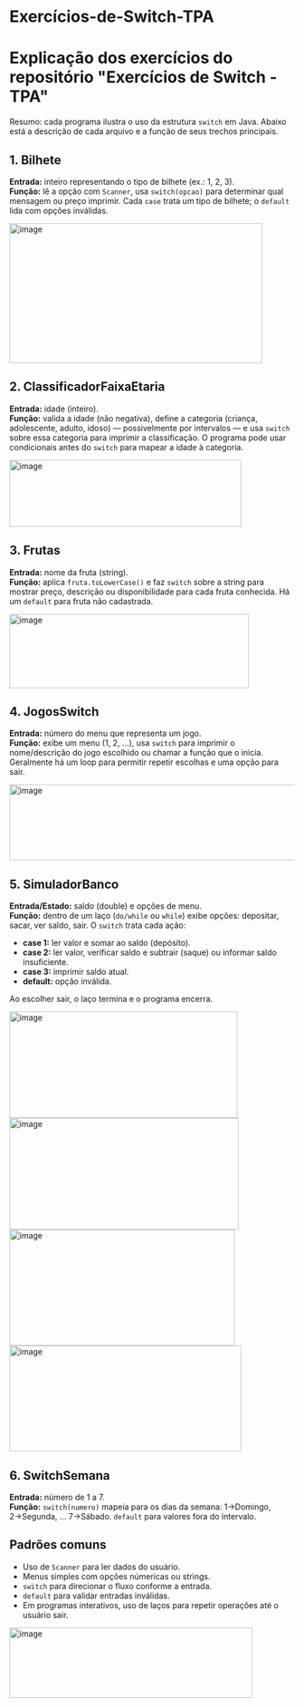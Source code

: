 # Exercícios-de-Switch-TPA
<!DOCTYPE html>
<html lang="pt-BR">
<head>
  <meta charset="utf-8">
</head>
<body>
  <h1>Explicação dos exercícios do repositório "Exercícios de Switch - TPA"</h1>

  <p>Resumo: cada programa ilustra o uso da estrutura <code>switch</code> em Java. Abaixo está a descrição de cada arquivo e a função de seus trechos principais.</p>

  <h2>1. Bilhete</h2>
  <p><strong>Entrada:</strong> inteiro representando o tipo de bilhete (ex.: 1, 2, 3).<br>
  <strong>Função:</strong> lê a opção com <code>Scanner</code>, usa <code>switch(opcao)</code> para determinar qual mensagem ou preço imprimir. Cada <code>case</code> trata um tipo de bilhete; o <code>default</code> lida com opções inválidas.</p>
<img width="447" height="247" alt="image" src="https://github.com/user-attachments/assets/7178e456-472c-46a4-b229-f54c31491f68" />
<br>
  <h2>2. ClassificadorFaixaEtaria</h2>
  <p><strong>Entrada:</strong> idade (inteiro).<br>
  <strong>Função:</strong> valida a idade (não negativa), define a categoria (criança, adolescente, adulto, idoso) — possivelmente por intervalos — e usa <code>switch</code> sobre essa categoria para imprimir a classificação. O programa pode usar condicionais antes do <code>switch</code> para mapear a idade à categoria.</p>
<img width="410" height="118" alt="image" src="https://github.com/user-attachments/assets/9e3abf78-cf51-413f-8d02-980b636418fa" />

<br>
  <h2>3. Frutas</h2>
  <p><strong>Entrada:</strong> nome da fruta (string).<br>
  <strong>Função:</strong> aplica <code>fruta.toLowerCase()</code> e faz <code>switch</code> sobre a string para mostrar preço, descrição ou disponibilidade para cada fruta conhecida. Há um <code>default</code> para fruta não cadastrada.</p>
<img width="423" height="131" alt="image" src="https://github.com/user-attachments/assets/1b82d9bb-5a64-473f-b975-eca6ef73d4e9" />
<br>
  <h2>4. JogosSwitch</h2>
  <p><strong>Entrada:</strong> número do menu que representa um jogo.<br>
  <strong>Função:</strong> exibe um menu (1, 2, ...), usa <code>switch</code> para imprimir o nome/descrição do jogo escolhido ou chamar a função que o inicia. Geralmente há um loop para permitir repetir escolhas e uma opção para sair.</p>
<img width="594" height="134" alt="image" src="https://github.com/user-attachments/assets/c395b3c7-faf8-45fb-912b-b9f4bf8ca115" />
  <h2>5. SimuladorBanco</h2>
  <p><strong>Entrada/Estado:</strong> saldo (double) e opções de menu.<br>
  <strong>Função:</strong> dentro de um laço (<code>do/while</code> ou <code>while</code>) exibe opções: depositar, sacar, ver saldo, sair. O <code>switch</code> trata cada ação:
    <ul>
      <li><strong>case 1:</strong> ler valor e somar ao saldo (depósito).</li>
      <li><strong>case 2:</strong> ler valor, verificar saldo e subtrair (saque) ou informar saldo insuficiente.</li>
      <li><strong>case 3:</strong> imprimir saldo atual.</li>
      <li><strong>default:</strong> opção inválida.</li>
    </ul>
  Ao escolher sair, o laço termina e o programa encerra.</p>
<img width="403" height="188" alt="image" src="https://github.com/user-attachments/assets/ae79ad11-4b73-4edc-be04-9f7b54e7a8f7" />
<img width="405" height="197" alt="image" src="https://github.com/user-attachments/assets/15917a6a-09da-41d4-af39-dd807ddc1a04" />
<img width="398" height="205" alt="image" src="https://github.com/user-attachments/assets/3560133f-ce0e-4ad8-8a6d-dab40bb4fcb9" />
<img width="410" height="187" alt="image" src="https://github.com/user-attachments/assets/606320d5-3195-4bbf-a13f-40924bf31503" />


<br>
  <h2>6. SwitchSemana</h2>
  <p><strong>Entrada:</strong> número de 1 a 7.<br>
  <strong>Função:</strong> <code>switch(numero)</code> mapeia para os dias da semana: 1→Domingo, 2→Segunda, ... 7→Sábado. <code>default</code> para valores fora do intervalo.</p>

  <h2>Padrões comuns</h2>
  <ul>
    <li>Uso de <code>Scanner</code> para ler dados do usuário.</li>
    <li>Menus simples com opções númericas ou strings.</li>
    <li><code>switch</code> para direcionar o fluxo conforme a entrada.</li>
    <li><code>default</code> para validar entradas inválidas.</li>
    <li>Em programas interativos, uso de laços para repetir operações até o usuário sair.</li>
  </ul>
  <img width="429" height="124" alt="image" src="https://github.com/user-attachments/assets/f314c88d-4084-40ca-92b8-44b54e076d51" />
</body>
</html>
